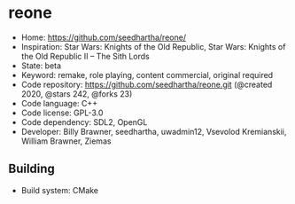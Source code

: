 # reone

- Home: https://github.com/seedhartha/reone/
- Inspiration: Star Wars: Knights of the Old Republic, Star Wars: Knights of the Old Republic II – The Sith Lords
- State: beta
- Keyword: remake, role playing, content commercial, original required
- Code repository: https://github.com/seedhartha/reone.git (@created 2020, @stars 242, @forks 23)
- Code language: C++
- Code license: GPL-3.0
- Code dependency: SDL2, OpenGL
- Developer: Billy Brawner, seedhartha, uwadmin12, Vsevolod Kremianskii, William Brawner, Ziemas

## Building

- Build system: CMake
